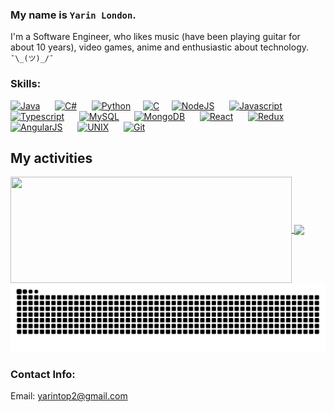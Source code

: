 ### My name is `Yarin London`.

I'm a Software Engineer, who likes music (have been playing guitar for about 10 years), video games, anime and enthusiastic about technology.
`¯\_(ツ)_/¯`

### Skills:

<a href="https://docs.oracle.com/javase/tutorial/java/nutsandbolts/index.html"><img src="https://cdn.jsdelivr.net/gh/devicons/devicon@latest/icons/java/java-original.svg" title="Java" width="35px"></a>&nbsp;&nbsp;&nbsp;&nbsp;&nbsp;
<a href="https://docs.microsoft.com/en-us/dotnet/csharp/"><img src="https://cdn.jsdelivr.net/gh/devicons/devicon@latest/icons/csharp/csharp-original.svg" title="C#" width="35px"></a>&nbsp;&nbsp;&nbsp;&nbsp;&nbsp;
<a href="https://docs.python.org/3/"><img src="https://cdn.jsdelivr.net/gh/devicons/devicon@latest/icons/python/python-original.svg" title="Python" width="35px"></a>&nbsp;&nbsp;&nbsp;&nbsp;
<a href="https://docs.microsoft.com/en-us/cpp/c-language/?view=msvc-160"><img src="https://cdn.jsdelivr.net/gh/devicons/devicon@latest/icons/c/c-original.svg" title="C" width="35px"></a>&nbsp;&nbsp;&nbsp;&nbsp;
<a href="https://nodejs.org/en/docs/"><img src="https://cdn.jsdelivr.net/gh/devicons/devicon@latest/icons/nodejs/nodejs-original.svg" title="NodeJS" width="35px"></a>&nbsp;&nbsp;&nbsp;&nbsp;&nbsp;
<a href="https://developer.mozilla.org/en-US/docs/Web/JavaScript"><img src="https://cdn.jsdelivr.net/gh/devicons/devicon@latest/icons/javascript/javascript-original.svg" title="Javascript" width="35px"></a>&nbsp;&nbsp;&nbsp;&nbsp;&nbsp;
<a href="https://www.typescriptlang.org/docs/"><img src="https://cdn.jsdelivr.net/gh/devicons/devicon@latest/icons/typescript/typescript-original.svg" title="Typescript" width="35px"></a>&nbsp;&nbsp;&nbsp;&nbsp;&nbsp;
<a href="https://www.mysql.com/"><img src="https://cdn.jsdelivr.net/gh/devicons/devicon@latest/icons/mysql/mysql-original.svg" title="MySQL" width="35px"></a>&nbsp;&nbsp;&nbsp;&nbsp;&nbsp;
<a href="https://docs.mongodb.com/"><img src="https://cdn.jsdelivr.net/gh/devicons/devicon@latest/icons/mongodb/mongodb-original.svg" title="MongoDB" width="35px"></a>&nbsp;&nbsp;&nbsp;&nbsp;&nbsp;
<a href="https://reactjs.org/docs/getting-started.html"><img src="https://cdn.jsdelivr.net/gh/devicons/devicon@latest/icons/react/react-original.svg" title="React" width="35px"></a>&nbsp;&nbsp;&nbsp;&nbsp;&nbsp;
<a href="https://redux.js.org/"><img src="https://cdn.jsdelivr.net/gh/devicons/devicon@latest/icons/redux/redux-original.svg" title="Redux" width="35px"></a>&nbsp;&nbsp;&nbsp;&nbsp;&nbsp;
<a href="https://angular.io/docs"><img src="https://cdn.jsdelivr.net/gh/devicons/devicon@latest/icons/angularjs/angularjs-original.svg" title="AngularJS" width="35px"></a>&nbsp;&nbsp;&nbsp;&nbsp;&nbsp;
<a href="https://en.wikipedia.org/wiki/Unix"><img src="https://cdn.jsdelivr.net/gh/devicons/devicon@latest/icons/unix/unix-original.svg" title="UNIX" width="35px"></a>&nbsp;&nbsp;&nbsp;&nbsp;&nbsp;
<a href="https://git-scm.com/doc"><img src="https://cdn.jsdelivr.net/gh/devicons/devicon@latest/icons/git/git-original.svg" title="Git" width="35px"></a>&nbsp;&nbsp;&nbsp;&nbsp;&nbsp;

## My activities

<a href="https://github.com/Yarintop/github-readme-stats">
  <img width=450 height=170 align="center" src="https://github-readme-stats.vercel.app/api?username=Yarintop&theme=midnight-purple&show_icons=true&bg_color=0D1117&hide_border=true" />
</a>
<a href="https://github.com/Yarintop/github-readme-stats">
  <img align="center" src="https://github-readme-stats.vercel.app/api/top-langs/?username=Yarintop&theme=midnight-purple&layout=compact&bg_color=0D1117&hide_border=true" />
</a>

<div>
  <img src="./github-contribution-grid-snake.svg" alt="snake"></center>
</div>

<!-- ![Snake animation](./github-contribution-grid-snake.svg) -->

### Contact Info:

Email: yarintop2@gmail.com
